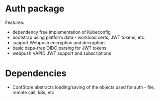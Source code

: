 # Auth package 

Features:
- dependency free implementation of Kubeconfig
- bootstrap using platform data - workload certs, JWT tokens, etc.
- support Webpush encryption and decryption
- basic deps-free OIDC parsing for JWT tokens
- webpush VAPID JWT support and subscriptions


# Dependencies

- ConfStore abstracts loading/saving of the objects used for auth - file, remote call, k8s, etc
